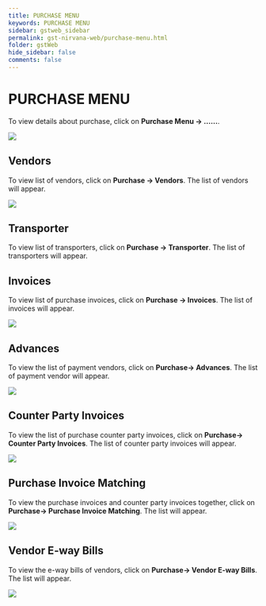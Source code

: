 ```yaml
---
title: PURCHASE MENU
keywords: PURCHASE MENU
sidebar: gstweb_sidebar
permalink: gst-nirvana-web/purchase-menu.html
folder: gstWeb
hide_sidebar: false
comments: false
---
```


# PURCHASE MENU
To view details about purchase, click on **Purchase Menu -> ……**.

![](/images/purchase-menu.png)

## Vendors
To view list of vendors, click on **Purchase -> Vendors**. The list of vendors will appear.

![](/images/purchase-menu-vendor.png)

## Transporter
To view list of transporters, click on **Purchase -> Transporter**. The list of transporters will appear.

## Invoices
To view list of purchase invoices, click on **Purchase -> Invoices**. The list of invoices will appear.

![](/images/purchase-menu-invoice.png)

## Advances
To view the list of payment vendors, click on **Purchase-> Advances**. The list of payment vendor will appear.

![](/images/purchase-menu-advance.png)

## Counter Party Invoices
To view the list of purchase counter party invoices, click on **Purchase-> Counter Party Invoices**. The list of counter party invoices will appear.

![](/images/purchase-menu-counter-party-invoice.png)

## Purchase Invoice Matching
To view the purchase invoices and counter party invoices together, click on **Purchase-> Purchase Invoice Matching**. The list will appear.

![](/images/purchase-menu-purchase-invoice-matching.png)

## Vendor E-way Bills
To view the e-way bills of vendors, click on **Purchase-> Vendor E-way Bills**. The list will appear.


![](/images/purchase-menu-vendor-eway-bill.png)
